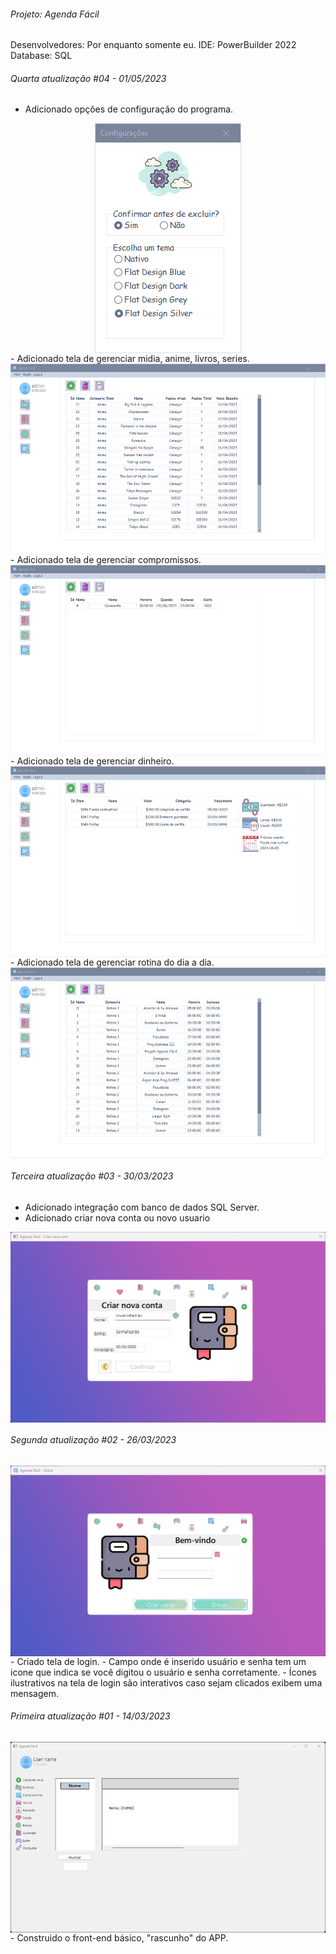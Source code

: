 ######  Projeto: Agenda Fácil

Desenvolvedores: Por enquanto somente eu.
IDE: PowerBuilder 2022
Database: SQL

###### Quarta atualização #04 - 01/05/2023
- Adicionado opções de configuração do programa.
<img style="display: block;-webkit-user-select: none;margin: auto;cursor: zoom-in;background-color: hsl(0, 0%, 90%);transition: background-color 300ms;" src="https://raw.githubusercontent.com/edmarpires9/agenda_facil/main/data/preview/Configuracao.png">
- Adicionado tela de gerenciar midia, anime, livros, series.
<img style="display: block;-webkit-user-select: none;margin: auto;cursor: zoom-in;background-color: hsl(0, 0%, 90%);transition: background-color 300ms;" src="https://raw.githubusercontent.com/edmarpires9/agenda_facil/main/data/preview/Midia.png" width="504" height="305">
- Adicionado tela de gerenciar compromissos.
<img style="display: block;-webkit-user-select: none;margin: auto;cursor: zoom-in;background-color: hsl(0, 0%, 90%);transition: background-color 300ms;" src="https://raw.githubusercontent.com/edmarpires9/agenda_facil/main/data/preview/Compromisso.png" width="504" height="305">
- Adicionado tela de gerenciar dinheiro.
<img style="display: block;-webkit-user-select: none;margin: auto;cursor: zoom-in;background-color: hsl(0, 0%, 90%);transition: background-color 300ms;" src="https://raw.githubusercontent.com/edmarpires9/agenda_facil/main/data/preview/Dinheiro.png" width="504" height="305">
- Adicionado tela de gerenciar rotina do dia a dia.
<img style="display: block;-webkit-user-select: none;margin: auto;cursor: zoom-in;background-color: hsl(0, 0%, 90%);transition: background-color 300ms;" src="https://raw.githubusercontent.com/edmarpires9/agenda_facil/main/data/preview/Rotina.png" width="504" height="305">

###### Terceira atualização #03 - 30/03/2023
- Adicionado integração com banco de dados SQL Server.
- Adicionado criar nova conta ou novo usuario
<img style="display: block;-webkit-user-select: none;margin: auto;cursor: zoom-in;background-color: hsl(0, 0%, 90%);transition: background-color 300ms;" src="https://raw.githubusercontent.com/edmarpires9/agenda_facil/main/data/preview/Criar_novo_usuario.png" width="504" height="305">

###### Segunda atualização #02 - 26/03/2023
<img style="display: block;-webkit-user-select: none;margin: auto;cursor: zoom-in;background-color: hsl(0, 0%, 90%);transition: background-color 300ms;" src="https://raw.githubusercontent.com/edmarpires9/agenda_facil/main/data/preview/Entrar.png" width="504" height="305">
- Criado tela de login.
- Campo onde é inserido usuário e senha tem um icone que indica se você digitou o usuário e senha corretamente.
- Ícones ilustrativos na tela de login são interativos caso sejam clicados exibem uma mensagem.

###### Primeira atualização #01 - 14/03/2023
<img style="display: block;-webkit-user-select: none;margin: auto;cursor: zoom-in;background-color: hsl(0, 0%, 90%);transition: background-color 300ms;" src="https://github.com/edmarpires9/agenda_facil/blob/main/data/preview/Rascunho.png" width="504" height="305">
- Construido o front-end básico, "rascunho" do APP.